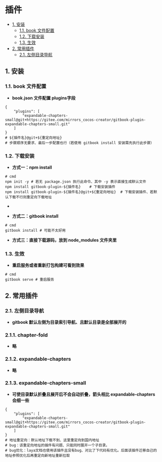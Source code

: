 # 插件
  - [1. 安装](#1-安装)
    - [1.1. book 文件配置](#11-book-文件配置)
    - [1.2. 下载安装](#12-下载安装)
    - [1.3. 生效](#13-生效)
  - [2. 常用插件](#2-常用插件)
    - [2.1. 左侧目录导航](#21-左侧目录导航)

## 1. 安装

### 1.1. book 文件配置

- **book.json 文件配置 plugins字段**
~~~
{
    "plugins": [
        "expandable-chapters-small@git+https://gitee.com/mirrors_cocos-creator/gitbook-plugin-expandable-chapters-small.git"
    ]
}
# ${插件名}@git+${重定向地址}
# 步骤顺序无要求、最后一步配置也行（若使用 gitbook install 安装需先执行此步骤）
~~~

### 1.2. 下载安装

- **方式一：npm install**
~~~
# cmd
npm init -y # 若无 package.json 执行此命令、其中 -y 表示直接生成默认文件
npm install gitbook-plugin-${插件名}    # 下载安装插件
npm install gitbook-plugin-${插件名}@git+${重定向地址}  # 下载安装插件、若默认下载不行则重定向下载地址
~~~

- 

- **方式二：gitbook install**
~~~
# cmd
gitbook install # 可能不太好用
~~~

- **方式三：直接下载源码，放到 node_modules 文件夹里**

### 1.3. 生效

- **重启服务或者重新打包构建可看到效果**
~~~
# cmd
gitbook serve # 重启服务
~~~

## 2. 常用插件

### 2.1. 左侧目录导航
- **gitbook 默认左侧为目录索引导航、且默认目录是全部展开的**

### 2.1.1. chapter-fold
- **略**

### 2.1.2. expandable-chapters
- **略**

### 2.1.3. expandable-chapters-small
- **可使目录默认折叠且展开后不会自动折叠，箭头相比 expandable-chapters 会细一些**
~~~
{
    "plugins": [
        "expandable-chapters-small@git+https://gitee.com/mirrors_cocos-creator/gitbook-plugin-expandable-chapters-small.git"
    ]
}
# 地址重定向：默认地址下载不到、这里重定向到国内地址
# bug：该重定向地址的插件有问题、只能同时展开一个子目录。
# bug优化：laya文档也使用该插件且没有bug、对比了下代码有优化。后面该插件迁移自己的地址参照优化后再重定向新地址重新拉取
~~~